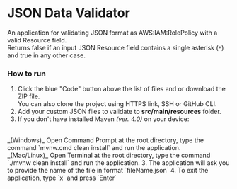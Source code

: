 # JSON Data Validator

An application for validating JSON format as AWS:IAM:RolePolicy with a valid Resource field. <br> 
Returns false if an input JSON Resource field contains a single asterisk (`*`) and true in any other case.

### How to run

1. Click the blue "Code" button above the list of files and or download the ZIP file. 
<br> You can also clone the project using HTTPS link, SSH or GitHub CLI.
2. Add your custom JSON files to validate to **src/main/resources** folder.
2. If you don't have installed Maven _(ver. 4.0)_ on your device: 
<br> 
_(Windows)_ Open Command Prompt at the root directory, type the command `mvnw.cmd clean install` and run the application.
<br> _(Mac/Linux)_ Open Terminal at the root directory, type the command `./mvnw clean install` and run the application.
3. The application will ask you to provide the name of the file in format `fileName.json`
4. To exit the application, type `x` and press `Enter`